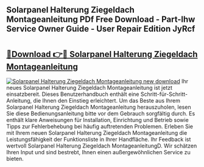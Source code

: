 ## Solarpanel Halterung Ziegeldach Montageanleitung PDf Free Download - Part-lhw Service Owner Guide - User Repair Edition JyRcf

# <h2><a href="http://df7cc1l.blite.top/?on=Solarpanel+Halterung+Ziegeldach+Montageanleitung">🔗Download 👉🔴 Solarpanel Halterung Ziegeldach Montageanleitung</a></h2>

[![Solarpanel Halterung Ziegeldach Montageanleitung new download](https://i.imgur.com/lujVjoI.png)](http://df7cc1l.blite.top/?on=Solarpanel+Halterung+Ziegeldach+Montageanleitung)
Ihr neues Solarpanel Halterung Ziegeldach Montageanleitung ist jetzt einsatzbereit. Dieses Benutzerhandbuch enthält eine Schritt-für-Schritt-Anleitung, die Ihnen den Einstieg erleichtert. Um das Beste aus Ihrem Solarpanel Halterung Ziegeldach Montageanleitung herauszuholen, lesen Sie diese Bedienungsanleitung bitte vor dem Gebrauch sorgfältig durch. Es enthält klare Anweisungen für Installation, Einrichtung und Betrieb sowie Tipps zur Fehlerbehebung bei häufig auftretenden Problemen. Erleben Sie mit Ihrem neuen Solarpanel Halterung Ziegeldach Montageanleitung die Leistungsfähigkeit der Funktionsliste in Ihrer Handfläche. Ihr Feedback ist wertvoll Solarpanel Halterung Ziegeldach MontageanleitungD. Wir schätzen Ihren Input und sind bestrebt, Ihnen einen außergewöhnlichen Service zu bieten.
